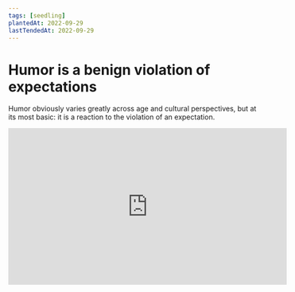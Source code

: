 ```yaml
---
tags: [seedling]
plantedAt: 2022-09-29
lastTendedAt: 2022-09-29
---
```


# Humor is a benign violation of expectations

Humor obviously varies greatly across age and cultural perspectives, but at its most basic: it is a reaction to the violation of an expectation.

<iframe width="560" height="315" src="https://www.youtube.com/embed/HDiRRfKKQ08" title="YouTube video player" frameborder="0" allow="accelerometer; autoplay; clipboard-write; encrypted-media; gyroscope; picture-in-picture" allowfullscreen></iframe>

